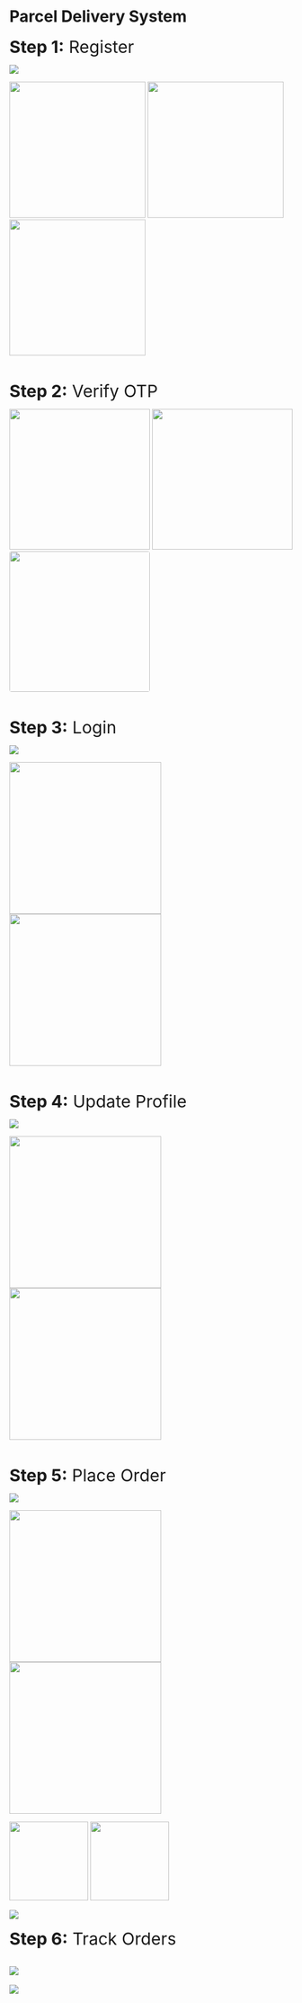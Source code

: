 # Parcel Delivery System

<h style="font-size:30px"><strong>Step 1:</strong> Register</h>

<img src = "ss/screencapture-localhost-4200-register-2022-05-16-20_53_24.png"/>
<br>
<p>
    <img src = "ss/R1.png"/ height="242">
    <img src = "ss/R2.png"/ height="242">
    <img src = "ss/R3.png"/ height="242">
</p>
<br>

<h style="font-size:30px"><strong>Step 2:</strong> Verify OTP</h>
<p>
    <img src = "ss/V1.png"/ height="250">
    <img src = "ss/V2.png"/ height="250">
    <img src = "ss/qwerty2.jpg"/ height="250" style="border-radius:4px">
</p>
<br>

<h style="font-size:30px"><strong>Step 3:</strong> Login</h>

<img src = "ss/l1.png"/>
<br>
<p>
    <img src = "ss/l3.png"/ height=270">
    <img src = "ss/l2.png"/ height="270">
</p>
<br>    

<h style="font-size:30px"><strong>Step 4:</strong> Update Profile</h>

<img src = "ss/p1.png"/>
<br>
<p>
    <img src = "ss/p2.png"/ height="270">
    <img src = "ss/p3.png"/ height="270">
</p>

<br>   

<h style="font-size:30px"><strong>Step 5:</strong> Place Order</h>
<div>
    <img src = "ss/o6.png"/>
</div>
<p>
    <img src = "ss/o2.png"/ height="270">
    <img src = "ss/o3.png"/ height="270">
</p>
<p>
    <img src = "ss/o4.png"/ height="140">
    <img src = "ss/o8.png"/ height="140">
</p>
<img src = "ss/o5.png"/>
<br>   
<br>
<h style="font-size:30px"><strong>Step 6:</strong> Track Orders</h>

<p>
<br>
    <img src = "ss/mo1.png"/>
    <br>
    <br>
    <img src = "ss/mo2.png"/>
</p>
<br>  
